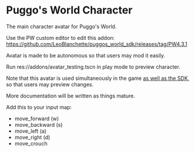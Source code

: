 # Puggo's World Character

The main character avatar for Puggo's World.

Use the PW custom editor to edit this addon: https://github.com/LeoBlanchette/puggos_world_sdk/releases/tag/PW4.3.1 

Avatar is made to be autonomous so that users may mod it easily.

Run res://addons/avatar_testing.tscn in play mode to preview character.

Note that this avatar is used simultaneously in the game [as well as the SDK](https://github.com/LeoBlanchette/puggos_world_sdk), so that users may preview changes.

More documentation will be written as things mature.

Add this to your input map:

- move_forward (w)
- move_backward (s)
- move_left (a)
- move_right (d)
- move_crouch
